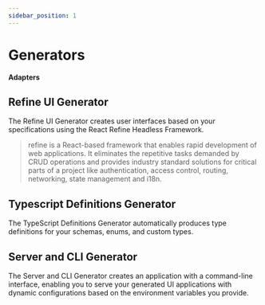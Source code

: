 ```yaml
---
sidebar_position: 1
---
```


# Generators

**Adapters**

## Refine UI Generator

The Refine UI Generator creates user interfaces based on your specifications using the React Refine Headless Framework.

>refine is a React-based framework that enables rapid development of web applications. It eliminates the repetitive tasks demanded by CRUD operations and provides industry standard solutions for critical parts of a project like authentication, access control, routing, networking, state management and i18n.

## Typescript Definitions Generator

The TypeScript Definitions Generator automatically produces type definitions for your schemas, enums, and custom types.

## Server and CLI Generator

The Server and CLI Generator creates an application with a command-line interface, enabling you to serve your generated UI applications with dynamic configurations based on the environment variables you provide.